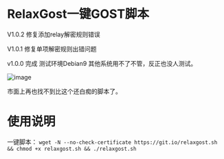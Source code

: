# RelaxGost一键GOST脚本
V1.0.2 修复添加relay解密规则错误

V1.0.1 修复单项解密规则出错问题

v1.0.0 完成 测试环境Debian9 其他系统用不了不管，反正也没人测试。

![image](https://mxpic.ml/2021/01/29/20210129_ac7e41194a00e.png)

市面上再也找不到比这个还白痴的脚本了。

# 使用说明
一键脚本： `wget -N --no-check-certificate https://git.io/relaxgost.sh && chmod +x relaxgost.sh && ./relaxgost.sh`
